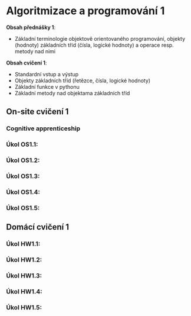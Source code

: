 # Algoritmizace a programování 1

**Obsah přednášky 1**:
* Základní terminologie objektově orientovaného programování, objekty (hodnoty) základních tříd (čísla, logické hodnoty) a operace resp. metody nad nimi

**Obsah cvičení 1**:
* Standardní vstup a výstup
* Objekty základních tříd (řetězce, čísla, logické hodnoty)
* Základní funkce v pythonu
* Základní metody nad objektama základních tříd

## On-site cvičení 1

### Cognitive apprenticeship

### Úkol OS1.1:

### Úkol OS1.2:

### Úkol OS1.3:

### Úkol OS1.4:

### Úkol OS1.5:

## Domácí cvičení 1

### Úkol HW1.1:

### Úkol HW1.2:

### Úkol HW1.3:

### Úkol HW1.4:

### Úkol HW1.5:
